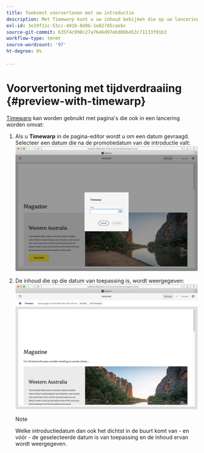 ```yaml
---
title: Toekomst voorvertonen met uw introductie
description: Met Timewarp kunt u uw inhoud bekijken die op uw lanceringen wordt gebaseerd.
exl-id: 3e19f11c-53cc-491b-8d9b-1e82745caebc
source-git-commit: 635f4c990c27a7646d97ebd08b453c71133f01b3
workflow-type: tm+mt
source-wordcount: '97'
ht-degree: 0%

---
```


# Voorvertoning met tijdverdraaiing {#preview-with-timewarp}

[Timewarp](/help/sites-cloud/authoring/features/page-versions.md#timewarp) kan worden gebruikt met pagina&#39;s die ook in een lancering worden omvat:

1. Als u **Timewarp** in de pagina-editor wordt u om een datum gevraagd. Selecteer een datum die na de promotiedatum van de introductie valt:
   ![Navigeren door Starten vanuit de Pagina-editor](/help/sites-cloud/authoring/assets/launches-timewarp-01.png)

1. De inhoud die op die datum van toepassing is, wordt weergegeven:
   ![Navigeren door Starten vanuit de Pagina-editor](/help/sites-cloud/authoring/assets/launches-timewarp-02.png)

   >[!NOTE]
   >
   >Welke introductiedatum dan ook het dichtst in de buurt komt van - en vóór - de geselecteerde datum is van toepassing en de inhoud ervan wordt weergegeven.
